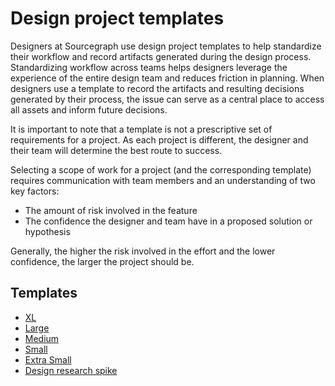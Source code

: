# Design project templates

Designers at Sourcegraph use design project templates to help standardize their workflow and record artifacts generated during the design process. Standardizing workflow across teams helps designers leverage the experience of the entire design team and reduces friction in planning. When designers use a template to record the artifacts and resulting decisions generated by their process, the issue can serve as a central place to access all assets and inform future decisions.

It is important to note that a template is not a prescriptive set of requirements for a project. As each project is different, the designer and their team will determine the best route to success.

Selecting a scope of work for a project (and the corresponding template) requires communication with team members and an understanding of two key factors:

- The amount of risk involved in the feature
- The confidence the designer and team have in a proposed solution or hypothesis

Generally, the higher the risk involved in the effort and the lower confidence, the larger the project should be.

## Templates

- [XL](./extra-large-template.md)
- [Large](./large-template.md)
- [Medium](./medium-template.md)
- [Small](./small-template.md)
- [Extra Small](./extra-small-template.md)
- [Design research spike](./design-research-spike.md)
